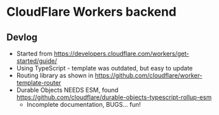 # CloudFlare Workers backend

## Devlog
* Started from https://developers.cloudflare.com/workers/get-started/guide/
* Using TypeScript - template was outdated, but easy to update
* Routing library as shown in https://github.com/cloudflare/worker-template-router
* Durable Objects NEEDS ESM, found https://github.com/cloudflare/durable-objects-typescript-rollup-esm
  * Incomplete documentation, BUGS... fun!